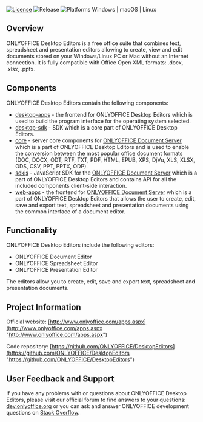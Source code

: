 [![License](https://img.shields.io/badge/License-GNU%20AGPL%20V3-green.svg?style=flat)](http://www.gnu.org/licenses/agpl-3.0.ru.html) ![Release](https://img.shields.io/badge/Release-v4.1-blue.svg?style=flat) ![Platforms Windows | macOS | Linux](https://img.shields.io/badge/Platforms-Window%20%7C%20macOS%20%7C%20Linux-lightgrey.svg?style=flat)

## Overview

ONLYOFFICE Desktop Editors is a free office suite that combines text, spreadsheet and presentation editors allowing to create, view and edit documents stored on your Windows/Linux PC or Mac without an Internet connection. It is fully compatible with Office Open XML formats: .docx, .xlsx, .pptx.

## Components

ONLYOFFICE Desktop Editors contain the following components:

* [desktop-apps](https://github.com/ONLYOFFICE/desktop-apps "desktop-apps") - the frontend for ONLYOFFICE Desktop Editors which is used to build the program interface for the operating system selected.
* [desktop-sdk](https://github.com/ONLYOFFICE/desktop-sdk "desktop-sdk") - SDK which is a core part of ONLYOFFICE Desktop Editors.
* [core](https://github.com/ONLYOFFICE/core "core") - server core components for [ONLYOFFICE Document Server][2] which is a part of ONLYOFFICE Desktop Editors and is used to enable the conversion between the most popular office document formats (DOC, DOCX, ODT, RTF, TXT, PDF, HTML, EPUB, XPS, DjVu, XLS, XLSX, ODS, CSV, PPT, PPTX, ODP).
* [sdkjs](https://github.com/ONLYOFFICE/sdkjs "sdkjs") - JavaScript SDK for the [ONLYOFFICE Document Server][2] which is a part of ONLYOFFICE Desktop Editors and contains API for all the included components client-side interaction.
* [web-apps](https://github.com/ONLYOFFICE/web-apps "web-apps") - the frontend for [ONLYOFFICE Document Server][2] which is a part of ONLYOFFICE Desktop Editors that allows the user to create, edit, save and export text, spreadsheet and presentation documents using the common interface of a document editor.


## Functionality

ONLYOFFICE Desktop Editors include the following editors:

* ONLYOFFICE Document Editor
* ONLYOFFICE Spreadsheet Editor
* ONLYOFFICE Presentation Editor
 
The editors allow you to create, edit, save and export text, spreadsheet and presentation documents.

## Project Information

Official website: [http://www.onlyoffice.com/apps.aspx](http://www.onlyoffice.com/apps.aspx "http://www.onlyoffice.com/apps.aspx")

Code repository: [https://github.com/ONLYOFFICE/DesktopEditors](https://github.com/ONLYOFFICE/DesktopEditors "https://github.com/ONLYOFFICE/DesktopEditors")

## User Feedback and Support

If you have any problems with or questions about ONLYOFFICE Desktop Editors, please visit our official forum to find answers to your questions: [dev.onlyoffice.org][1] or you can ask and answer ONLYOFFICE development questions on [Stack Overflow][3].

  [1]: http://dev.onlyoffice.org
  [2]: https://github.com/ONLYOFFICE/DocumentServer
  [3]: http://stackoverflow.com/questions/tagged/onlyoffice
